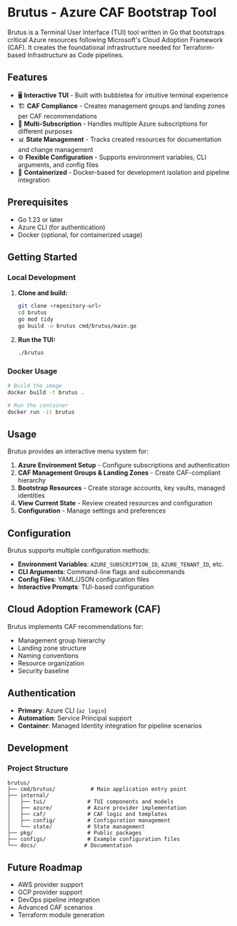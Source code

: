 # Brutus - Azure CAF Bootstrap Tool

Brutus is a Terminal User Interface (TUI) tool written in Go that bootstraps critical Azure resources following Microsoft's Cloud Adoption Framework (CAF). It creates the foundational infrastructure needed for Terraform-based Infrastructure as Code pipelines.

## Features

- 🖥️ **Interactive TUI** - Built with bubbletea for intuitive terminal experience
- 🏗️ **CAF Compliance** - Creates management groups and landing zones per CAF recommendations  
- 🔄 **Multi-Subscription** - Handles multiple Azure subscriptions for different purposes
- 📊 **State Management** - Tracks created resources for documentation and change management
- ⚙️ **Flexible Configuration** - Supports environment variables, CLI arguments, and config files
- 🐳 **Containerized** - Docker-based for development isolation and pipeline integration

## Prerequisites

- Go 1.23 or later
- Azure CLI (for authentication)
- Docker (optional, for containerized usage)

## Getting Started

### Local Development

1. **Clone and build:**
   ```bash
   git clone <repository-url>
   cd brutus
   go mod tidy
   go build -o brutus cmd/brutus/main.go
   ```

2. **Run the TUI:**
   ```bash
   ./brutus
   ```

### Docker Usage

```bash
# Build the image
docker build -t brutus .

# Run the container
docker run -it brutus
```

## Usage

Brutus provides an interactive menu system for:

1. **Azure Environment Setup** - Configure subscriptions and authentication
2. **CAF Management Groups & Landing Zones** - Create CAF-compliant hierarchy
3. **Bootstrap Resources** - Create storage accounts, key vaults, managed identities
4. **View Current State** - Review created resources and configuration
5. **Configuration** - Manage settings and preferences

## Configuration

Brutus supports multiple configuration methods:

- **Environment Variables**: `AZURE_SUBSCRIPTION_ID`, `AZURE_TENANT_ID`, etc.
- **CLI Arguments**: Command-line flags and subcommands  
- **Config Files**: YAML/JSON configuration files
- **Interactive Prompts**: TUI-based configuration

## Cloud Adoption Framework (CAF)

Brutus implements CAF recommendations for:
- Management group hierarchy
- Landing zone structure
- Naming conventions
- Resource organization
- Security baseline

## Authentication

- **Primary**: Azure CLI (`az login`)
- **Automation**: Service Principal support
- **Container**: Managed Identity integration for pipeline scenarios

## Development

### Project Structure
```
brutus/
├── cmd/brutus/           # Main application entry point
├── internal/
│   ├── tui/             # TUI components and models
│   ├── azure/           # Azure provider implementation
│   ├── caf/             # CAF logic and templates
│   ├── config/          # Configuration management
│   └── state/           # State management
├── pkg/                 # Public packages
├── configs/             # Example configuration files
└── docs/               # Documentation
```

## Future Roadmap

- AWS provider support
- GCP provider support  
- DevOps pipeline integration
- Advanced CAF scenarios
- Terraform module generation
